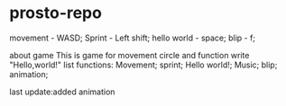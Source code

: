 # prosto-repo
 
movement - WASD;
Sprint - Left shift;
hello world - space;
blip - f;

about game
This is game for movement circle and function write "Hello,world!"
list functions:
    Movement;
    sprint;
    Hello world!;
    Music;
    blip;
    animation;

last update:added animation
